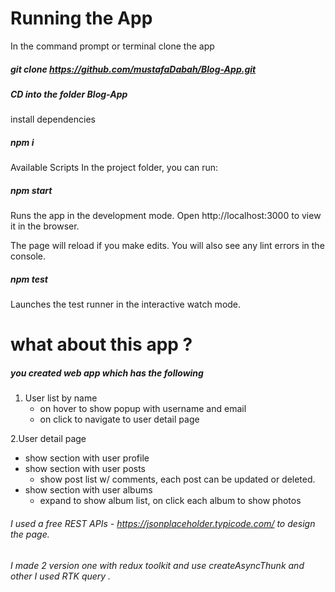 # Running the App

In the command prompt or terminal clone the app

##### git clone https://github.com/mustafaDabah/Blog-App.git 

##### CD into the folder Blog-App

install dependencies

##### npm i

Available Scripts In the project folder, you can run:

##### npm start 
Runs the app in the development mode. Open http://localhost:3000 to view it in the browser.

The page will reload if you make edits. You will also see any lint errors in the console.

##### npm test

Launches the test runner in the interactive watch mode. 

# what about this app ? 

##### you created web app which has the following 
1. User list by name 
   - on hover to show popup with username and email
   - on click to navigate to user detail page 
   
2.User detail page 
   - show section with user profile
   - show section with user posts 
      - show post list w/ comments, each post can be updated or deleted.
   - show section with user albums
     - expand to show album list, on click each album to show photos
	 
	
###### I used a free REST APIs - https://jsonplaceholder.typicode.com/ to design the page.

######  I made 2 version one with redux toolkit and use createAsyncThunk and other I used RTK query . 
